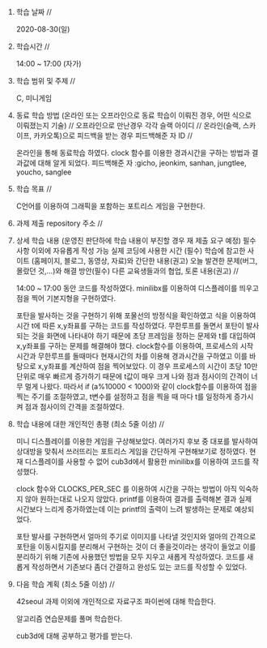 1. 학습 날짜 // 

    2020-08-30(일)
 
2. 학습시간 // 

    14:00 ~ 17:00 (자가)
    
3. 학습 범위 및 주제 // 
    
    C, 미니게임

4. 동료 학습 방법 (온라인 또는 오프라인으로 동료 학습이 이뤄진 경우, 어떤 식으로 이뤄졌는지 기술) // 오프라인으로 만난경우 각각 슬랙 아이디 // 온라인(슬랙, 스카이프, 카카오톡)으로 피드백을 받는 경우 피드백해준 자 ID // 

    온라인을 통해 동료학습 하였다. clock 함수를 이용한 경과시간을 구하는 방법과 결과값에 대해 알게 되었다. 피드백해준 자 :gicho, jeonkim, sanhan, jungtlee, youcho, sanglee

5. 학습 목표 //

    C언어를 이용하여 그래픽을 포함하는 포트리스 게임을 구현한다.
    
6. 과제 제출 repository 주소 // 
    
    
    
7. 상세 학습 내용 (운영진 판단하에 학습 내용이 부진할 경우 재 제출 요구 예정) 필수사항 이외에 자유롭게 작성 가능 실제 코딩에 사용한 시간 (필수) 학습에 참고한 사이트 (홈페이지, 블로그, 동영상, 자료)와 간단한 내용(권고) 오늘 발견한 문제(버그, 몰랐던 것,...)와 해결 방안(필수) 다른 교육생들과의 협업, 토론 내용(권고) //
    
    14:00 ~ 17:00 동안 코드를 작성하였다.
    minilibx를 이용하여 디스플레이를 띄우고 점을 찍어 기본지형을 구현하였다.
    
    포탄을 발사하는 것을 구현하기 위해 포물선의 방정식을 확인하였고 식을 이용하여 시간 t에 따른 x,y좌표를 구하는 코드를 작성하였다. 무한루프를 돌면서 포탄이 발사되는 것을 화면에 나타내야 하기 때문에 초당 프레임을 정하는 문제와 t를 대입하여 x,y좌표를 구하는 문제를 해결해야 했다. clock함수를 이용하여, 프로세스의 시작시간과 무한루프를 돌때마다 현재시간의 차를 이용해 경과시간을 구하였고 이를 바탕으로 x,y좌표를 계산하여 점을 찍어보았다. 이 경우 프로세스의 시간이 초당 10만 단위로 매우 빠르게 증가하기 때문에 t값이 매우 크게 나와 점과 점사이의 간격이 너무 멀게 나왔다. 따라서 if (a%10000 < 1000)와 같이 clock함수를 이용하여 점을 찍는 주기를 조절하였고, t변수를 설정하고 점을 찍을 때 마다 t를 일정하게 증가시켜 점과 점사이의 간격을 조절하였다. 
    
8. 학습 내용에 대한 개인적인 총평 (최소 5줄 이상) //

    미니 디스플레이를 이용한 게임을 구상해보았다. 여러가지 후보 중 대포를 발사하여 상대방을 맞춰서 쓰러뜨리는 포트리스 게임을 간단하게 구현해보기로 정하였다. 현재 디스플레이를 사용할 수 없어 cub3d에서 활용한 minilibx를 이용하여 코드를 작성했다.
    
    clock 함수와 CLOCKS_PER_SEC 를 이용하여 시간을 구하는 방법이 아직 익숙하지 않아 원하는대로 나오지 않았다. printf를 이용하여 결과를 출력해본 결과 실제 시간보다 느리게 증가하였는데 이는 printf의 출력이 느려 발생하는 문제로 예상되었다.
    
    포탄 발사를 구현하면서 얼마의 주기로 이미지를 나타낼 것인지와 얼마의 간격으로 포탄을 이동시킬지를 분리해서 구현하는 것이 더 좋을것이라는 생각이 들었고 이를 분리하기 위해 기존에 사용했던 방법을 모두 지우고 새롭게 작성하였다. 코드를 새롭게 작성하면서 기존보다 좀더 간결하고 완성도 있는 코드를 작성할 수 있었다. 
   
9. 다음 학습 계획 (최소 5줄 이상) // 
    
    42seoul 과제 이외에 개인적으로 자료구조 파이썬에 대해 학습한다.
    
    알고리즘 연습문제를 풀며 학습한다.
    
    cub3d에 대해 공부하고 평가를 받는다.
    